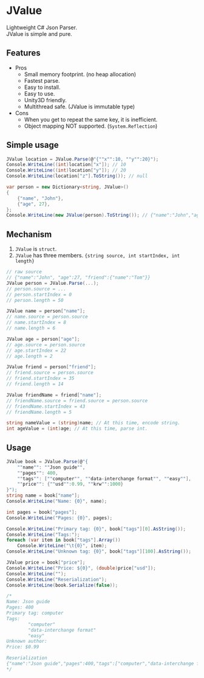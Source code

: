 JValue
======
Lightweight C# Json Parser.  
JValue is simple and pure.  


Features
--------
- Pros
  - Small memory footprint. (no heap allocation)
  - Fastest parse.
  - Easy to install.
  - Easy to use.
  - Unity3D friendly.
  - Multithread safe. (JValue is immutable type)
- Cons
  - When you get to repeat the same key, it is inefficient.
  - Object mapping NOT supported. (`System.Reflection`)


Simple usage
------------
```cs
JValue location = JValue.Parse(@"{""x"":10, ""y"":20}");
Console.WriteLine((int)location["x"]); // 10
Console.WriteLine((int)location["y"]); // 20
Console.WriteLine(location["z"].ToString()); // null

var person = new Dictionary<string, JValue>()
{
    {"name", "John"},
    {"age", 27},
};
Console.WriteLine(new JValue(person).ToString()); // {"name":"John","age":27}
```


Mechanism
---------
1. `JValue` is `struct`.
2. `JValue` has three members. `{string source, int startIndex, int length}`

```cs
// raw source
// {"name":"John", "age":27, "friend":{"name":"Tom"}}
JValue person = JValue.Parse(...);
// person.source = ...
// person.startIndex = 0
// person.length = 50

JValue name = person["name"];
// name.source = person.source
// name.startIndex = 8
// name.length = 6

JValue age = person["age"];
// age.source = person.source
// age.startIndex = 22
// age.length = 2

JValue friend = person["friend"];
// friend.source = person.source
// friend.startIndex = 35
// friend.length = 14

JValue friendName = friend["name"];
// friendName.source = friend.source = person.source
// friendName.startIndex = 43
// friendName.length = 5

string nameValue = (string)name; // At this time, encode string.
int ageValue = (int)age; // At this time, parse int.
```

Usage
-----
```cs
JValue book = JValue.Parse(@"{
    ""name"": ""Json guide"",
    ""pages"": 400,
    ""tags"": [""computer"", ""data-interchange format"", ""easy""],
    ""price"": {""usd"":0.99, ""krw"":1000}
}");
string name = book["name"];
Console.WriteLine("Name: {0}", name);

int pages = book["pages"];
Console.WriteLine("Pages: {0}", pages);

Console.WriteLine("Primary tag: {0}", book["tags"][0].AsString());
Console.WriteLine("Tags:");
foreach (var item in book["tags"].Array())
    Console.WriteLine("\t{0}", item);
Console.WriteLine("Unknown tag: {0}", book["tags"][100].AsString());

JValue price = book["price"];
Console.WriteLine("Price: ${0}", (double)price["usd"]);
Console.WriteLine("");
Console.WriteLine("Reserialization");
Console.WriteLine(book.Serialize(false));

/*
Name: Json guide
Pages: 400
Primary tag: computer
Tags:
        "computer"
        "data-interchange format"
        "easy"
Unknown author:
Price: $0.99

Reserialization
{"name":"Json guide","pages":400,"tags":["computer","data-interchange format","easy"],"price":{"usd":0.99,"krw":1000}}
*/
```